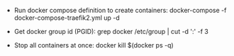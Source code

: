 * Run docker compose definition to create containers:
    docker-compose -f docker-compose-traefik2.yml up -d

* Get docker group id (PGID):
    grep docker /etc/group | cut -d ':' -f 3

* Stop all containers at once:
    docker kill $(docker ps -q)

